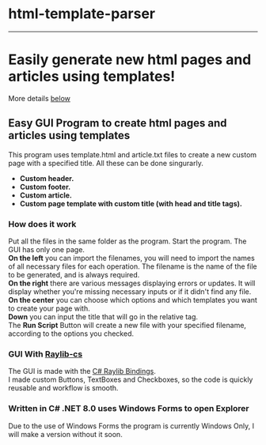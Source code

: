 # html-template-parser
<hr />
<h1>Easily generate new html pages and articles using templates!</h1>
<p>More details <a href="#details">below</a></p>

<h2>Easy GUI Program to create html pages and articles using templates</h2>
<p>This program uses template.html and article.txt files to create a new custom page with a specified title. All these can be done singurarly.
<br />
<ul>
  <li><b>Custom header.</b></li>
  <li><b>Custom footer.</b></li>
  <li><b>Custom article.</b></li>
  <li><b>Custom page template with custom title (with head and title tags).</b></li>
</ul></p>
<h3 id="details">How does it work</h3>
<p>Put all the files in the same folder as the program. Start the program. The GUI has only one page.
<br /><b>On the left</b> you can import the filenames, you will need to import the names of all necessary files for each operation. The filename is the name of the file to be generated, and is always required.
<br /><b>On the right</b> there are various messages displaying errors or updates. It will display whether you're missing necessary inputs or if it didn't find any file.
<br /><b>On the center</b> you can choose which options and which templates you want to create your page with.
<br /><b>Down</b> you can input the title that will go in the relative tag.
<br />The <b>Run Script</b> Button  will create a new file with your specified filename, according to the options you checked.</p>

<h3>GUI With <a href="https://github.com/raylib-cs/raylib-cs">Raylib-cs</a></h3>
<p>The GUI is made with the <a href="https://github.com/raylib-cs/raylib-cs">C# Raylib Bindings</a>.
<br />I made custom Buttons, TextBoxes and Checkboxes, so the code is quickly reusable and workflow is smooth.</p>

<h3>Written in C# .NET 8.0 uses Windows Forms to open Explorer</h3>
<p>Due to the use of Windows Forms the program is currently Windows Only, I will make a version without it soon.</p>

